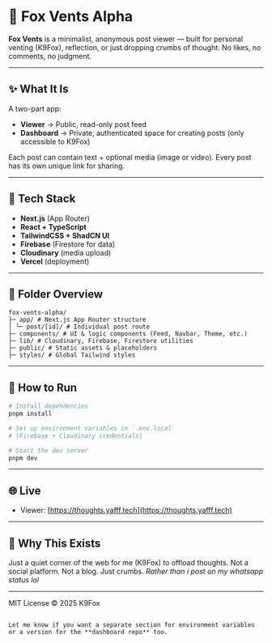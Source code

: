 # 🦊 Fox Vents Alpha

**Fox Vents** is a minimalist, anonymous post viewer — built for personal venting (K9Fox), reflection, or just dropping crumbs of thought. No likes, no comments, no judgment.

---

## ✨ What It Is

A two-part app:

- **Viewer** → Public, read-only post feed
- **Dashboard** → Private, authenticated space for creating posts (only accessible to K9Fox)

Each post can contain text + optional media (image or video). Every post has its own unique link for sharing.

---

## 🔧 Tech Stack

- **Next.js** (App Router)
- **React + TypeScript**
- **TailwindCSS + ShadCN UI**
- **Firebase** (Firestore for data)
- **Cloudinary** (media upload)
- **Vercel** (deployment)

---

## 📁 Folder Overview

```
fox-vents-alpha/
├─ app/ # Next.js App Router structure
│ └─ post/[id]/ # Individual post route
├─ components/ # UI & logic components (Feed, Navbar, Theme, etc.)
├─ lib/ # Cloudinary, Firebase, Firestore utilities
├─ public/ # Static assets & placeholders
├─ styles/ # Global Tailwind styles
```


---

## 🚀 How to Run

```bash
# Install dependencies
pnpm install

# Set up environment variables in `.env.local`
# (Firebase + Cloudinary credentials)

# Start the dev server
pnpm dev
```

---

## 🌐 Live

* Viewer: [https://thoughts.yafff.tech](https://thoughts.yafff.tech)

---

## 🧠 Why This Exists

Just a quiet corner of the web for me (K9Fox) to offload thoughts.
Not a social platform. Not a blog. Just crumbs.
*Rather than i post on my whatsapp status lol*

---

MIT License
© 2025 K9Fox

```

Let me know if you want a separate section for environment variables or a version for the **dashboard repo** too.
```
